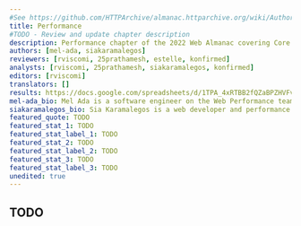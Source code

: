 ```yaml
---
#See https://github.com/HTTPArchive/almanac.httparchive.org/wiki/Authors'-Guide#metadata-to-add-at-the-top-of-your-chapters
title: Performance
#TODO - Review and update chapter description
description: Performance chapter of the 2022 Web Almanac covering Core Web Vitals (Largest Contentful Paint, Cumulative Layout Shift, First Input Delay) as well as First Contentful Paint and Time to First Byte
authors: [mel-ada, siakaramalegos]
reviewers: [rviscomi, 25prathamesh, estelle, konfirmed]
analysts: [rviscomi, 25prathamesh, siakaramalegos, konfirmed]
editors: [rviscomi]
translators: []
results: https://docs.google.com/spreadsheets/d/1TPA_4xRTBB2fQZaBPZHVFvD0ikrR-4sNkfJfUEpjibs/
mel-ada_bio: Mel Ada is a software engineer on the Web Performance team at Etsy. Her current involvement in the community includes co-organizing the NY Web Performance Meetup and occaisonally doing some speaking of her own.
siakaramalegos_bio: Sia Karamalegos is a web developer and performance engineer, currently working on web performance at Shopify. She's also an international conference speaker, writer, Google Developer Expert in Web Technologies, Cloudinary Media Developer Expert, and Stripe Community Expert. She co-organizes the Eleventy Meetup which won the 2021 Jammies Award for Outstanding Community Meetup.
featured_quote: TODO
featured_stat_1: TODO
featured_stat_label_1: TODO
featured_stat_2: TODO
featured_stat_label_2: TODO
featured_stat_3: TODO
featured_stat_label_3: TODO
unedited: true
---
```


## TODO
